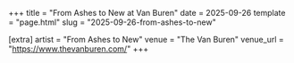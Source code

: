 +++
title = "From Ashes to New at Van Buren"
date = 2025-09-26
template = "page.html"
slug = "2025-09-26-from-ashes-to-new"

[extra]
artist = "From Ashes to New"
venue = "The Van Buren"
venue_url = "https://www.thevanburen.com/"
+++
